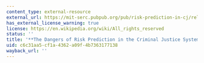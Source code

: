 ```yaml
---
content_type: external-resource
external_url: https://mit-serc.pubpub.org/pub/risk-prediction-in-cj/release/2?readingCollection=40dca7f1
has_external_license_warning: true
license: https://en.wikipedia.org/wiki/All_rights_reserved
status: ''
title: '**The Dangers of Risk Prediction in the Criminal Justice System**'
uid: c6c31aa5-cf1a-4362-a09f-4b7363177138
wayback_url: ''
---
```

